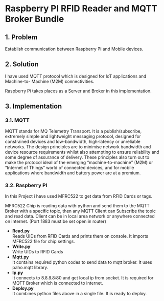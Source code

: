 # Raspberry PI RFID Reader and MQTT Broker Bundle

## 1. Problem  
Establish communication between Raspberry Pi and Mobile devices.

## 2. Solution
I have used MQTT protocol which is designed for IoT applications and Machine-to- Machine (M2M) connectivities.

Raspberry Pi takes places as a Server and Broker in this implementation.

## 3. Implementation
### 3.1. MQTT

MQTT stands for MQ Telemetry Transport. It is a publish/subscribe, extremely simple and lightweight messaging protocol, designed for constrained devices and low-bandwidth, high-latency or unreliable networks. The design principles are to minimise network bandwidth and device resource requirements whilst also attempting to ensure reliability and some degree of assurance of delivery. These principles also turn out to make the protocol ideal of the emerging “machine-to-machine” (M2M) or “Internet of Things” world of connected devices, and for mobile applications where bandwidth and battery power are at a premium.

### 3.2. Raspberry PI
In this Project i have used MFRC522 to get data from RFID Cards or tags.  

MFRC522 Chip is reading data with python and send them to the MQTT Broker with a specific topic, then any MQTT Client can Subscribe the topic and read data. Client can be in local area network or anywhere connected on internet. (Port 1883 must be set open in router)  

- **Read.py**  
Reads UIDs from RFID Cards and prints them on console. It imports MFRC522 file for chip settings.
- **Write.py**  
 Write UIDs to RFID Cards
- **Mqtt.py**  
It contains required python codes to send data to mqtt broker. It uses paho.mqtt library.
- **Ip.py**  
It connects to 8.8.8.8:80 and get local ip from socket. It is required for MQTT Broker which is connected to internet.
- **Deploy.py**   
It combines python files above in a single file. It is ready to deploy.